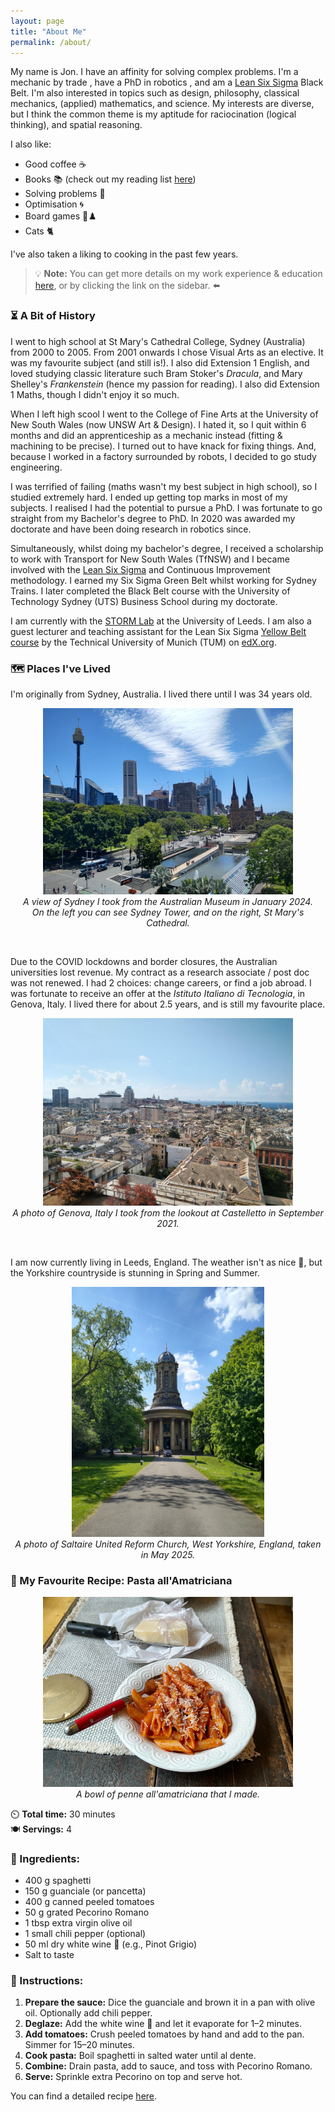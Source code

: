 ```yaml
---
layout: page
title: "About Me"
permalink: /about/
---
```


My name is Jon. I have an affinity for solving complex problems. I'm a mechanic by trade , have a PhD in robotics , and am a [Lean Six Sigma](https://en.wikipedia.org/wiki/Lean_Six_Sigma) Black Belt. I'm also interested in topics such as design, philosophy, classical mechanics, (applied) mathematics, and science. My interests are diverse, but I think the common theme is my aptitude for raciocination (logical thinking), and spatial reasoning.

I also like:
- Good coffee ☕
- Books 📚 (check out my reading list [here](/reading/))
- Solving problems 🧩
- Optimisation 🌀
- Board games 🎲♟️
- Cats 🐈

I've also taken a liking to cooking in the past few years.

> 💡 **Note:** You can get more details on my work experience & education [here](/cv/), or by clicking the link on the sidebar. ⬅️


### ⏳ A Bit of History

I went to high school at St Mary's Cathedral College, Sydney (Australia) from 2000 to 2005. From 2001 onwards I chose Visual Arts as an elective. It was my favourite subject (and still is!). I also did Extension 1 English, and loved studying classic literature such Bram Stoker's _Dracula_, and Mary Shelley's _Frankenstein_ (hence my passion for reading). I also did Extension 1 Maths, though I didn't enjoy it so much.

When I left high scool I went to the College of Fine Arts at the University of New South Wales (now UNSW Art & Design). I hated it, so I quit within 6 months and did an apprenticeship as a mechanic instead (fitting & machining to be precise). I turned out to have knack for fixing things. And, because I worked in a factory surrounded by robots, I decided to go study engineering.

I was terrified of failing (maths wasn't my best subject in high school), so I studied extremely hard. I ended up getting top marks in most of my subjects. I realised I had the potential to pursue a PhD. I was fortunate to go straight from my Bachelor's degree to PhD. In 2020 was awarded my doctorate and have been doing research in robotics since.

Simultaneously, whilst doing my bachelor's degree, I received a scholarship to work with Transport for New South Wales (TfNSW) and I became involved with the [Lean Six Sigma](https://en.wikipedia.org/wiki/Lean_Six_Sigma) and Continuous Improvement methodology. I earned my Six Sigma Green Belt whilst working for Sydney Trains. I later completed the Black Belt course with the University of Technology Sydney (UTS) Business School during my doctorate.

 I am currently with the [STORM Lab](https://www.stormlabuk.com/) at the University of Leeds. I am also a guest lecturer and teaching assistant for the Lean Six Sigma [Yellow Belt course](https://www.edx.org/certificates/professional-certificate/tumx-six-sigma-and-lean?webview=false&campaign=Lean+Six+Sigma+Yellow+Belt%3A+Quantitative+Tools+for+Quality+and+Productivity&source=edx&product_category=professional-certificate&placement_url=https%3A%2F%2Fwww.edx.org%2Fcertificates%2Fprofessional-certificate) by the Technical University of Munich (TUM) on [edX.org](https://www.edx.org/).

### 🗺️ Places I've Lived

I'm originally from Sydney, Australia. I lived there until I was 34 years old.

<p align="center">
    <img src="/assets/images/sydney.jpg" width="400" height="auto"/>
    <br>
    <em> A view of Sydney I took from the Australian Museum in January 2024. </em>
    <br>
    <em> On the left you can see Sydney Tower, and on the right, St Mary's Cathedral. </em>
</p>

<br>

Due to the COVID lockdowns and border closures, the Australian universities lost revenue. My contract as a research associate / post doc was not renewed. I had 2 choices: change careers, or find a job abroad. I was fortunate to receive an offer at the _Istituto Italiano di Tecnologia_, in Genova, Italy. I lived there for about 2.5 years, and is still my favourite place.

<p align="center">
    <img src="/assets/images/genova.jpg" width="400" height="auto"/>
    <br>
    <em> A photo of Genova, Italy I took from the lookout at Castelletto in September 2021. </em>
</p>

<br>

I am now currently living in Leeds, England. The weather isn't as nice :cold_face:, but the Yorkshire countryside is stunning in Spring and Summer.

<p align="center">
    <img src="/assets/images/saltaire.png" height="400" width="auto"/>
    <br>
    <em> A photo of Saltaire United Reform Church, West Yorkshire, England, taken in May 2025. </em>
</p>

### 🥘 My Favourite Recipe: Pasta all'Amatriciana

<p align="center">
    <img src="/assets/images/amatriciana.png" width="400" height="auto"/>
    <br>
    <em> A bowl of penne all'amatriciana that I made. </em>
</p>

⏲️ **Total time:** 30 minutes  
🍽️ **Servings:** 4

### 🛒 Ingredients:
- 400 g spaghetti  
- 150 g guanciale (or pancetta)  
- 400 g canned peeled tomatoes  
- 50 g grated Pecorino Romano  
- 1 tbsp extra virgin olive oil  
- 1 small chili pepper (optional)  
- 50 ml dry white wine 🍷 (e.g., Pinot Grigio)  
- Salt to taste  

### 🍳 Instructions:
1. **Prepare the sauce:** Dice the guanciale and brown it in a pan with olive oil. Optionally add chili pepper.  
2. **Deglaze:** Add the white wine 🍷 and let it evaporate for 1–2 minutes.  
3. **Add tomatoes:** Crush peeled tomatoes by hand and add to the pan. Simmer for 15–20 minutes.  
4. **Cook pasta:** Boil spaghetti in salted water until al dente.  
5. **Combine:** Drain pasta, add to sauce, and toss with Pecorino Romano.  
6. **Serve:** Sprinkle extra Pecorino on top and serve hot.

You can find a detailed recipe [here](https://www.giallozafferano.com/recipes/Spaghetti-Amatriciana-Bacon-and-tomato-spaghetti.html).
